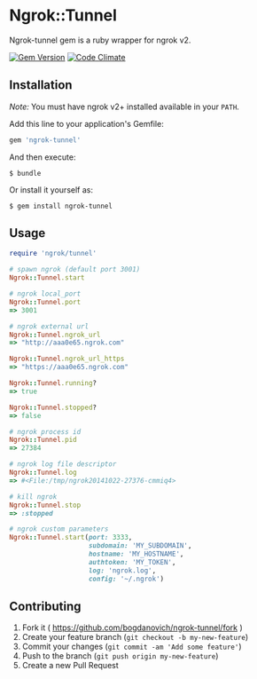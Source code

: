 # Ngrok::Tunnel

Ngrok-tunnel gem is a ruby wrapper for ngrok v2.

[![Gem Version](https://badge.fury.io/rb/ngrok-tunnel.svg)](http://badge.fury.io/rb/ngrok-tunnel)  [![Code Climate](https://codeclimate.com/github/bogdanovich/ngrok-tunnel/badges/gpa.svg)](https://codeclimate.com/github/bogdanovich/ngrok-tunnel)

## Installation

*Note:* You must have ngrok v2+ installed available in your `PATH`.

Add this line to your application's Gemfile:

```ruby
gem 'ngrok-tunnel'
```

And then execute:

    $ bundle

Or install it yourself as:

    $ gem install ngrok-tunnel

## Usage

```ruby
require 'ngrok/tunnel'

# spawn ngrok (default port 3001)
Ngrok::Tunnel.start

# ngrok local_port
Ngrok::Tunnel.port
=> 3001

# ngrok external url
Ngrok::Tunnel.ngrok_url
=> "http://aaa0e65.ngrok.com"

Ngrok::Tunnel.ngrok_url_https
=> "https://aaa0e65.ngrok.com"

Ngrok::Tunnel.running?
=> true

Ngrok::Tunnel.stopped?
=> false

# ngrok process id
Ngrok::Tunnel.pid
=> 27384

# ngrok log file descriptor
Ngrok::Tunnel.log
=> #<File:/tmp/ngrok20141022-27376-cmmiq4>

# kill ngrok
Ngrok::Tunnel.stop
=> :stopped

```

```ruby
# ngrok custom parameters
Ngrok::Tunnel.start(port: 3333,
                    subdomain: 'MY_SUBDOMAIN',
                    hostname: 'MY_HOSTNAME',
                    authtoken: 'MY_TOKEN',
                    log: 'ngrok.log',
                    config: '~/.ngrok')

```


## Contributing

1. Fork it ( https://github.com/bogdanovich/ngrok-tunnel/fork )
2. Create your feature branch (`git checkout -b my-new-feature`)
3. Commit your changes (`git commit -am 'Add some feature'`)
4. Push to the branch (`git push origin my-new-feature`)
5. Create a new Pull Request
